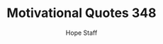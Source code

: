 ---
image: /assets/img/mq/mq_348_coelho.png
title: Motivational Quotes 348
categories:
  - Motivational Quotes
author: Hope Staff
notes: Motivational Quotes 348
embed: >-
  EMBED_GOES_HERE
transcript: >-
  SOME LINES OF TEXT START HERE
---